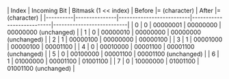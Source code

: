 | Index | Incoming Bit | Bitmask (1 << index) | Before |= (character) | After |= (character) | 
|----------|---------------|--------------------------|---------------------------|---------------------------|
| 0 | 0 | 00000001 | 00000000 | 00000000 (unchanged) |
| 1 | 0 | 00000010 | 00000000 | 00000000 (unchanged) |
| 2 | 1 | 00000100 | 00000000 | 00000100 |
| 3 | 1 | 00001000 | 00000100 | 00001100 |
| 4 | 0 | 00010000 | 00001100 | 00001100 (unchanged) |
| 5 | 0 | 00100000 | 00001100 | 00001100 (unchanged) |
| 6 | 1 | 01000000 | 00001100 | 01001100 |
| 7 | 0 | 10000000 | 01001100 | 01001100 (unchanged) |
